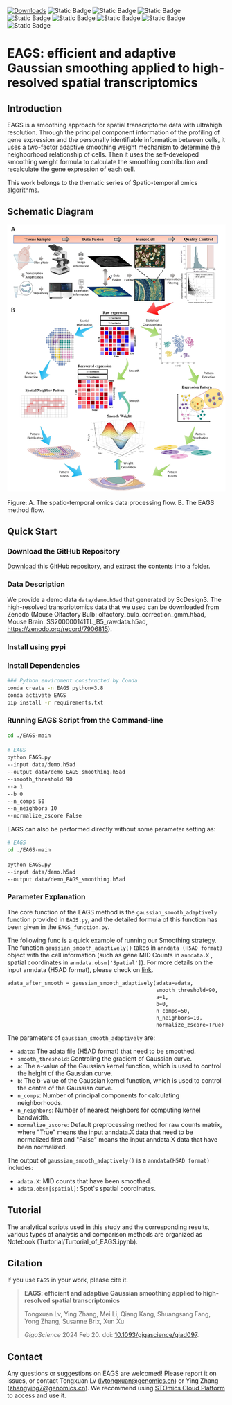 [![Downloads](https://static.pepy.tech/badge/EAGS)](https://pepy.tech/project/EAGS)
![Static Badge](https://img.shields.io/badge/anndata->=0.8-purple)
![Static Badge](https://img.shields.io/badge/scanpy->=1.9-red)
![Static Badge](https://img.shields.io/badge/scipy->=1.9-yello)
![Static Badge](https://img.shields.io/badge/scikit_learn->=0.24-green)
![Static Badge](https://img.shields.io/badge/pandas->=1.3-orange)
![Static Badge](https://img.shields.io/badge/pandas->=1.3-white)
![Static Badge](https://img.shields.io/badge/numpy->=1.23-blue)
![Static Badge](https://img.shields.io/badge/argparse-8A2BE2)


# EAGS: efficient and adaptive Gaussian smoothing applied to high-resolved spatial transcriptomics
## Introduction
EAGS is a smoothing approach for spatial transcriptome data with ultrahigh resolution. 
Through the principal component information of the profiling of gene expression and the 
personally identifiable information between cells, it uses a two-factor adaptive smoothing 
weight mechanism to determine the neighborhood relationship of cells. Then it uses the 
self-developed smoothing weight formula to calculate the smoothing contribution and 
recalculate the gene expression of each cell.

This work belongs to the thematic series of Spatio-temporal omics algorithms.
## Schematic Diagram
![img.png](img/fig1.jpg)

Figure: A. The spatio-temporal omics data processing flow. B. The EAGS method flow.


## Quick Start

### Download the GitHub Repository
[Download](https://github.com/STOmics/EAGS/archive/refs/heads/main.zip) this GitHub repository, and extract the contents into a folder.

### Data Description
We provide a demo data `data/demo.h5ad` that generated by ScDesign3. The high-resolved transcriptomics data that we used
can be downloaded from Zenodo (Mouse Olfactory Bulb: olfactory_bulb_correction_gmm.h5ad, Mouse Brain: SS200000141TL_B5_rawdata.h5ad, https://zenodo.org/record/7906815).

### Install using pypi


### Install Dependencies
```bash
### Python enviroment constructed by Conda
conda create -n EAGS python=3.8
conda activate EAGS
pip install -r requirements.txt
```

### Running EAGS Script from the Command-line

```bash
cd ./EAGS-main

# EAGS
python EAGS.py
--input data/demo.h5ad
--output data/demo_EAGS_smoothing.h5ad
--smooth_threshold 90
--a 1
--b 0
--n_comps 50
--n_neighbors 10
--normalize_zscore False
```

EAGS can also be performed directly without some parameter setting as:
```bash
# EAGS
cd ./EAGS-main

python EAGS.py
--input data/demo.h5ad
--output data/demo_EAGS_smoothing.h5ad
```

### Parameter Explanation

The core function of the EAGS method is the `gaussian_smooth_adaptively` function provided in `EAGS.py`, and the 
detailed formula of this function has been given in the `EAGS_function.py`.

The following func is a quick example of running our Smoothing strategy. The function `gaussian_smooth_adaptively()` takes 
in `anndata (H5AD format)` 
object with the cell information (such as gene MID Counts in `anndata.X` , spatial coordinates in `anndata.obsm['Spatial']`). 
For more details on the input anndata (H5AD format), please check on [link](https://anndata.readthedocs.io/en/latest/).

    adata_after_smooth = gaussian_smooth_adaptively(adata=adata,
                                                    smooth_threshold=90,
                                                    a=1,
                                                    b=0,
                                                    n_comps=50,
                                                    n_neighbors=10,
                                                    normalize_zscore=True)

The parameters of  `gaussian_smooth_adaptively` are:
- `adata`: The adata file (H5AD format) that need to be smoothed.
- `smooth_threshold`: Controling the gradient of Gaussian curve.
- `a`: The a-value of the Gaussian kernel function, which is used to control the height of the Gaussian curve.
- `b`: The b-value of the Gaussian kernel function, which is used to control the centre of the Gaussian curve.
- `n_comps`: Number of principal components for calculating neighborhoods. 
- `n_neighbors`: Number of nearest neighbors for computing kernel bandwidth.
- `normalize_zscore`: Default preprocessing method for raw counts matrix, where "True" means the input anndata.X data that need to be normalized first and "False" means the input anndata.X data 
that have been normalized.

The output of `gaussian_smooth_adaptively()` is a `anndata(H5AD format)` includes:
- `adata.X`: MID counts that have been smoothed.
- `adata.obsm[spatial]`: Spot's spatial coordinates.

## Tutorial
The analytical scripts used in this study and the corresponding results, various types of analysis and comparison 
methods are organized as Notebook (Turtorial/Turtorial_of_EAGS.ipynb).

## Citation
If you use `EAGS` in your work, please cite it.
> **EAGS: efficient and adaptive Gaussian smoothing applied to high-resolved spatial transcriptomics**
>
> Tongxuan Lv, Ying Zhang, Mei Li, Qiang Kang, Shuangsang Fang, Yong Zhang, Susanne Brix, Xun Xu
> 
> _GigaScience_ 2024 Feb 20. doi: [10.1093/gigascience/giad097](https://doi.org/10.1093/gigascience/giad097).


## Contact
Any questions or suggestions on EAGS are welcomed! Please report it on issues, 
or contact Tongxuan Lv (lvtongxuan@genomics.cn) or Ying Zhang (zhangying7@genomics.cn).
We recommend using [STOmics Cloud Platform](https://cloud.stomics.tech/) to access and use it.
